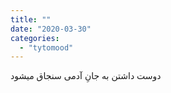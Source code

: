 ```yaml
---
title: ""
date: "2020-03-30"
categories: 
  - "tytomood"
---
```


دوست داشتن به جانِ آدمی سنجاق میشود
